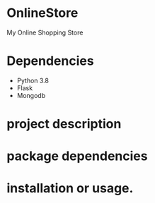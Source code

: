 # OnlineStore
My Online Shopping Store

# Dependencies
- Python 3.8
- Flask
- Mongodb
 # project description
 # package dependencies
 # installation or usage.
